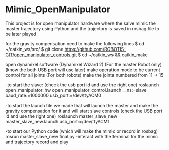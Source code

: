# Mimic_OpenManipulator
This project is for open manipulator hardware where the salve mimic the master trajectory using Python and the trajectory is saved in rosbag file to be later played

for the gravity compensation need to make the following lines
$ cd ~/catkin_ws/src/
$ git clone https://github.com/ROBOTIS-GIT/open_manipulator_controls.git
$ cd ~/catkin_ws && catkin_make

open dynamixel software (Dynamixel Wizard 2)
(For the master Robot only) (know the both USB port will use later)
make operation mode to be current control for all joints
(For both robots)
make the joints numbered from 11 -> 15

-to start the slave: (check the usb port id and use the right one)
roslaunch open_manipulator_hw open_manipulator_control.launch __ns:=slave baud_rate:=1000000 usb_port:=/dev/ttyACM0

-to start the launch file we made that will launch the master and make the gravity compensation for it and will start slave controls (check the USB port id and use the right one)
roslaunch master_slave_new master_slave_new.launch usb_port:=/dev/ttyACM1

-to start our Python code (which will make the mimic or record in rosbag)
rosrun master_slave_new final.py
-interact with the terminal for the mimic and trajectory record and play
